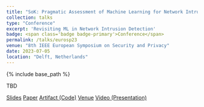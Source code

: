 ```yaml
---
title: "SoK: Pragmatic Assessment of Machine Learning for Network Intrusion Detection"
collection: talks
type: "Conference"
excerpt: 'Revisiting ML in Network Intrusion Detection'
badge: <span class='badge badge-primary'>Conference</span>
permalink: /talks/eurosp23
venue: "8th IEEE European Symposium on Security and Privacy"
date: 2023-07-05
location: "Delft, Netherlands"
---
```

{% include base_path %}

TBD

<a class="btn btn-outline-primary my-1 mr-1 btn-sm" href="{{ base_path }}/files/papers/eurosp23/eurosp23_slides.pdf" target="_blank" rel="noopener">Slides</a> 
<a class="btn btn-outline-primary my-1 mr-1 btn-sm" href="{{ base_path }}/publications/eurosp23" target="_blank" rel="noopener">Paper</a> 
<a class="btn btn-outline-primary my-1 mr-1 btn-sm" href="https://github.com/hihey54/pragmaticAssessment" target="_blank" rel="noopener">Artifact (Code)</a>
<a class="btn btn-outline-primary my-1 mr-1 btn-sm" href="https://eurosp2023.ieee-security.org/accepted_and_awards.html" target="_blank" rel="noopener">Venue</a>
<a class="btn btn-outline-primary my-1 mr-1 btn-sm" href="https://collegerama.tudelft.nl/Mediasite/Channel/8th-ieee-eurosp/watch/b6bd7fbdf20047c392175b33884419be1d" target="_blank" rel="noopener">Video (Presentation)</a>